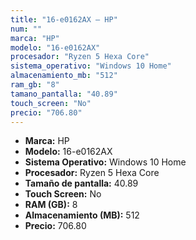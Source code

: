 ```yaml
---
title: "16-e0162AX — HP"
num: ""
marca: "HP"
modelo: "16-e0162AX"
procesador: "Ryzen 5 Hexa Core"
sistema_operativo: "Windows 10 Home"
almacenamiento_mb: "512"
ram_gb: "8"
tamano_pantalla: "40.89"
touch_screen: "No"
precio: "706.80"
---
```

<ul>
<li><strong>Marca:</strong> HP</li>
<li><strong>Modelo:</strong> 16-e0162AX</li>
<li><strong>Sistema Operativo:</strong> Windows 10 Home</li>
<li><strong>Procesador:</strong> Ryzen 5 Hexa Core </li>
<li><strong>Tamaño de pantalla:</strong> 40.89</li>
<li><strong>Touch Screen:</strong> No</li>
<li><strong>RAM (GB):</strong> 8</li>
<li><strong>Almacenamiento (MB):</strong> 512</li>
<li><strong>Precio:</strong> 706.80</li>
</ul>